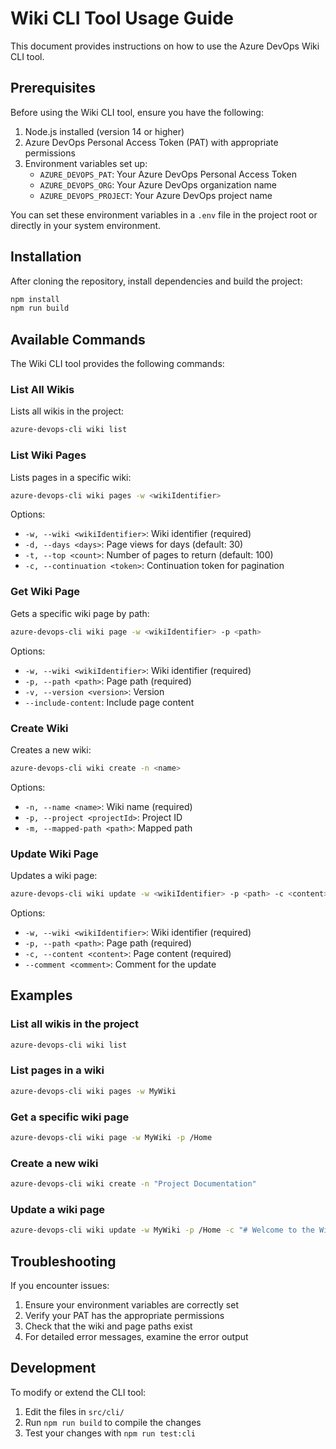 # Wiki CLI Tool Usage Guide

This document provides instructions on how to use the Azure DevOps Wiki CLI tool.

## Prerequisites

Before using the Wiki CLI tool, ensure you have the following:

1. Node.js installed (version 14 or higher)
2. Azure DevOps Personal Access Token (PAT) with appropriate permissions
3. Environment variables set up:
   - `AZURE_DEVOPS_PAT`: Your Azure DevOps Personal Access Token
   - `AZURE_DEVOPS_ORG`: Your Azure DevOps organization name
   - `AZURE_DEVOPS_PROJECT`: Your Azure DevOps project name

You can set these environment variables in a `.env` file in the project root or directly in your system environment.

## Installation

After cloning the repository, install dependencies and build the project:

```bash
npm install
npm run build
```

## Available Commands

The Wiki CLI tool provides the following commands:

### List All Wikis

Lists all wikis in the project:

```bash
azure-devops-cli wiki list
```

### List Wiki Pages

Lists pages in a specific wiki:

```bash
azure-devops-cli wiki pages -w <wikiIdentifier>
```

Options:
- `-w, --wiki <wikiIdentifier>`: Wiki identifier (required)
- `-d, --days <days>`: Page views for days (default: 30)
- `-t, --top <count>`: Number of pages to return (default: 100)
- `-c, --continuation <token>`: Continuation token for pagination

### Get Wiki Page

Gets a specific wiki page by path:

```bash
azure-devops-cli wiki page -w <wikiIdentifier> -p <path>
```

Options:
- `-w, --wiki <wikiIdentifier>`: Wiki identifier (required)
- `-p, --path <path>`: Page path (required)
- `-v, --version <version>`: Version
- `--include-content`: Include page content

### Create Wiki

Creates a new wiki:

```bash
azure-devops-cli wiki create -n <name>
```

Options:
- `-n, --name <name>`: Wiki name (required)
- `-p, --project <projectId>`: Project ID
- `-m, --mapped-path <path>`: Mapped path

### Update Wiki Page

Updates a wiki page:

```bash
azure-devops-cli wiki update -w <wikiIdentifier> -p <path> -c <content>
```

Options:
- `-w, --wiki <wikiIdentifier>`: Wiki identifier (required)
- `-p, --path <path>`: Page path (required)
- `-c, --content <content>`: Page content (required)
- `--comment <comment>`: Comment for the update

## Examples

### List all wikis in the project

```bash
azure-devops-cli wiki list
```

### List pages in a wiki

```bash
azure-devops-cli wiki pages -w MyWiki
```

### Get a specific wiki page

```bash
azure-devops-cli wiki page -w MyWiki -p /Home
```

### Create a new wiki

```bash
azure-devops-cli wiki create -n "Project Documentation"
```

### Update a wiki page

```bash
azure-devops-cli wiki update -w MyWiki -p /Home -c "# Welcome to the Wiki\n\nThis is the home page."
```

## Troubleshooting

If you encounter issues:

1. Ensure your environment variables are correctly set
2. Verify your PAT has the appropriate permissions
3. Check that the wiki and page paths exist
4. For detailed error messages, examine the error output

## Development

To modify or extend the CLI tool:

1. Edit the files in `src/cli/`
2. Run `npm run build` to compile the changes
3. Test your changes with `npm run test:cli`